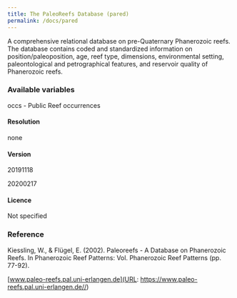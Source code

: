 ```yaml
---
title: The PaleoReefs Database (pared)
permalink: /docs/pared
---
```

A comprehensive relational database on pre-Quaternary Phanerozoic reefs. The database contains coded and standardized information on position/paleoposition, age, reef type, dimensions, environmental setting, paleontological and petrographical features, and reservoir quality of Phanerozoic reefs.


### Available variables 

occs - Public Reef occurrences

#### Resolution 

none

#### Version

20191118

20200217

#### Licence


Not specified


### Reference

Kiessling, W., & Flügel, E. (2002). Paleoreefs - A Database on Phanerozoic Reefs. In Phanerozoic Reef Patterns: Vol. Phanerozoic Reef Patterns (pp. 77-92).

[www.paleo-reefs.pal.uni-erlangen.de](URL: https://www.paleo-reefs.pal.uni-erlangen.de//)





